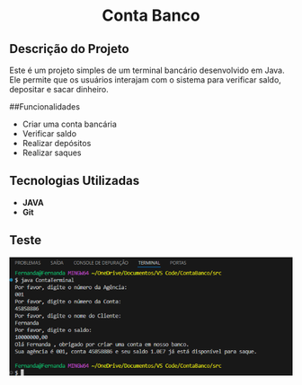 <h1 align="center">Conta Banco</h1>

## Descrição do Projeto
Este é um projeto simples de um terminal bancário desenvolvido em Java. Ele permite que os usuários interajam com o sistema para verificar saldo, depositar e sacar dinheiro.

##Funcionalidades
- Criar uma conta bancária
- Verificar saldo
- Realizar depósitos
- Realizar saques

## Tecnologias Utilizadas
- **JAVA** 
- **Git**
  
## Teste
![Execução](https://github.com/AraujoTech1/conta-banco/blob/main/Captura%20de%20tela%202024-11-10%20151147.png)
